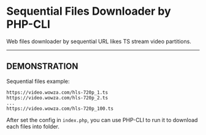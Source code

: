 Sequential Files Downloader by PHP-CLI
======================================

Web files downloader by sequential URL likes TS stream video partitions.

---

DEMONSTRATION
-------------

Sequential files example:

```
https://video.wowza.com/hls-720p_1.ts
https://video.wowza.com/hls-720p_2.ts
...
https://video.wowza.com/hls-720p_100.ts
```

After set the config in `index.php`, you can use PHP-CLI to run it to download each files into folder.

